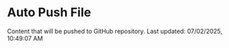 # Auto Push File

Content that will be pushed to GitHub repository.
Last updated: 07/02/2025, 10:49:07 AM